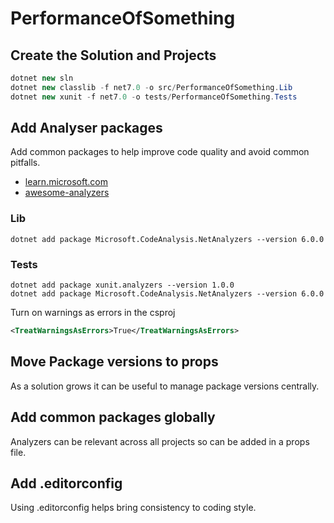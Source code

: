 # PerformanceOfSomething

## Create the Solution and Projects

``` c#
dotnet new sln
dotnet new classlib -f net7.0 -o src/PerformanceOfSomething.Lib
dotnet new xunit -f net7.0 -o tests/PerformanceOfSomething.Tests
```

## Add Analyser packages

Add common packages to help improve code quality and avoid common pitfalls.
* [learn.microsoft.com](https://learn.microsoft.com/en-us/visualstudio/code-quality/roslyn-analyzers-overview?view=vs-2022)
* [awesome-analyzers](https://github.com/Cybermaxs/awesome-analyzers)

### Lib

``` console
dotnet add package Microsoft.CodeAnalysis.NetAnalyzers --version 6.0.0
```

### Tests

``` console
dotnet add package xunit.analyzers --version 1.0.0
dotnet add package Microsoft.CodeAnalysis.NetAnalyzers --version 6.0.0
```

Turn on warnings as errors in the csproj

``` xml
<TreatWarningsAsErrors>True</TreatWarningsAsErrors>
```

## Move Package versions to props
As a solution grows it can be useful to manage package versions centrally.

## Add common packages globally
Analyzers can be relevant across all projects so can be added  in a props file.

## Add .editorconfig
Using .editorconfig helps bring consistency to coding style.